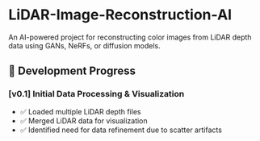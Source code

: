 # LiDAR-Image-Reconstruction-AI
An AI-powered project for reconstructing color images from LiDAR depth data using GANs, NeRFs, or diffusion models.
## 🚀 Development Progress

### [v0.1] Initial Data Processing & Visualization
- ✅ Loaded multiple LiDAR depth files
- ✅ Merged LiDAR data for visualization
- ✅ Identified need for data refinement due to scatter artifacts

